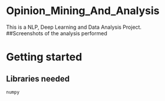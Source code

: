 # Opinion_Mining_And_Analysis
This is a NLP, Deep Learning and Data Analysis Project. 
<br>
##Screenshots of the analysis performed

# Getting started
## Libraries needed
```
numpy
```
